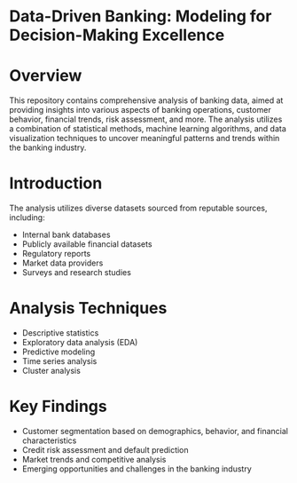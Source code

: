 # Data-Driven Banking: Modeling for Decision-Making Excellence
# Overview
This repository contains comprehensive analysis of banking data, aimed at providing insights into various aspects of banking operations, customer behavior, financial trends, risk assessment, and more. The analysis utilizes a combination of statistical methods, machine learning algorithms, and data visualization techniques to uncover meaningful patterns and trends within the banking industry.
# Introduction
The analysis utilizes diverse datasets sourced from reputable sources, including:

* Internal bank databases
* Publicly available financial datasets
* Regulatory reports
* Market data providers
* Surveys and research studies

# Analysis Techniques
* Descriptive statistics
* Exploratory data analysis (EDA)
* Predictive modeling
* Time series analysis
* Cluster analysis

# Key Findings
* Customer segmentation based on demographics, behavior, and financial characteristics
* Credit risk assessment and default prediction
* Market trends and competitive analysis
* Emerging opportunities and challenges in the banking industry
